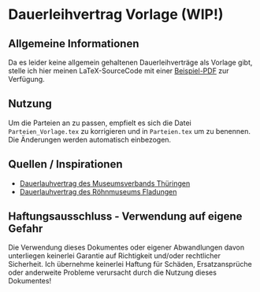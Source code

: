 # Dauerleihvertrag Vorlage (WIP!)

## Allgemeine Informationen
Da es leider keine allgemein gehaltenen Dauerleihverträge als Vorlage gibt, stelle ich hier meinen LaTeX-SourceCode mit einer [Beispiel-PDF](https://raw.githubusercontent.com/PedPEx/Dauerleihvertrag-Vorlage/main//Dauerleihvertrag_Beispiel.pdf) zur Verfügung. 

## Nutzung
Um die Parteien an zu passen, empfielt es sich die Datei `Parteien_Vorlage.tex` zu korrigieren und in `Parteien.tex` um zu benennen. Die Änderungen werden automatisch einbezogen.

## Quellen / Inspirationen
- [Dauerlauhvertrag des Museumsverbands Thüringen](https://museumsverband-thueringen.de/wp-content/uploads/2021/11/Muster-Dauerleihvertrag.rtf)
- [Dauerlauhvertrag des Röhnmuseums Fladungen](http://www.rhoenmuseum.mydcpro.de/fileServer/RHOENMUSEUM/1098/17292/Dauerleihvertrag_Rhoenmuseum.pdf)

## Haftungsausschluss - Verwendung auf eigene Gefahr
Die Verwendung dieses Dokumentes oder eigener Abwandlungen davon unterliegen keinerlei Garantie auf Richtigkeit und/oder rechtlicher Sicherheit. Ich übernehme keinerlei Haftung für Schäden, Ersatzansprüche oder anderweite Probleme verursacht durch die Nutzung dieses Dokumentes!